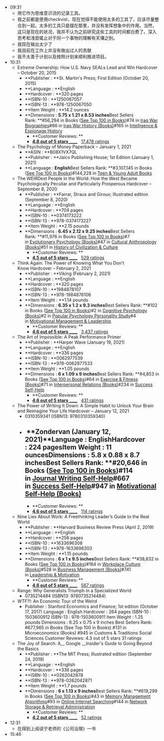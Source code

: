- 09:31
    - 用它作为思维意识流的记录工具。
    - 我之前都是使用checkvist，现在觉得不能使用太多的工具了，应该尽量整合到一起。太多的工具只是摆在那里，并没有发挥想象中的作用。当然，这只是现在的状况，我并不认为之前研究这些工具的时间都白费了。深入思考和浅尝辄止对于同一个事物的理解有天壤之别。
    - 我现在输出太少了
    - 我目前在工作上并没有做出过人的贡献
    - 我不太善于计划以及按照计划来顺利推进项目。
- 10:31
    - Extreme Ownership: How U.S. Navy SEALs Lead and Win Hardcover – October 20, 2015
        - **Publisher : **St. Martin's Press; First Edition (October 20, 2015)
        - **Language : **English
        - **Hardcover : **320 pages
        - **ISBN-10 : **1250067057
        - **ISBN-13 : **978-1250067050
        - **Item Weight : **14.2 ounces
        - **Dimensions : **5.75 x 1.21 x 8.53 inches**Best Sellers Rank: **#56,294 in Books ([See Top 100 in Books](https://www.amazon.com/gp/bestsellers/books/ref=pd_zg_ts_books))#74 in [Iraq War Biographies](https://www.amazon.com/gp/bestsellers/books/9681306011/ref=pd_zg_hrsr_books)#86 in [Iraq War History (Books)](https://www.amazon.com/gp/bestsellers/books/387040011/ref=pd_zg_hrsr_books)#165 in [Intelligence & Espionage History](https://www.amazon.com/gp/bestsellers/books/5015/ref=pd_zg_hrsr_books)
            - **Customer Reviews: **
            - [__4.8 out of 5 stars__ ____](javascript:void%280%29)   [17,478 ratings](https://www.amazon.com/Extreme-Ownership-U-S-Navy-SEALs/dp/1250067057#customerReviews)
    - The Psychology of Money Paperback – January 1, 2021
        - **ASIN : **B08X1VX7QL
        - **Publisher : **Jaico Publishing House; 1st Edition (January 1, 2021)
        - **Language : **English**Best Sellers Rank: **#3,107,145 in Books ([See Top 100 in Books](https://www.amazon.com/gp/bestsellers/books/ref=pd_zg_ts_books))#144,228 in [Teen & Young Adult Books](https://www.amazon.com/gp/bestsellers/books/28/ref=pd_zg_hrsr_books)
    - The WEIRDest People in the World: How the West Became Psychologically Peculiar and Particularly Prosperous Hardcover – September 8, 2020
        - **Publisher : **Farrar, Straus and Giroux; Illustrated edition (September 8, 2020)
        - **Language : **English
        - **Hardcover : **704 pages
        - **ISBN-10 : **0374173222
        - **ISBN-13 : **978-0374173227
        - **Item Weight : **2.15 pounds
        - **Dimensions : **6.45 x 2.12 x 9.25 inches**Best Sellers Rank: **#11,976 in Books ([See Top 100 in Books](https://www.amazon.com/gp/bestsellers/books/ref=pd_zg_ts_books))#7 in [Evolutionary Psychology (Books)](https://www.amazon.com/gp/bestsellers/books/13922612011/ref=pd_zg_hrsr_books)#47 in [Cultural Anthropology (Books)](https://www.amazon.com/gp/bestsellers/books/11235/ref=pd_zg_hrsr_books)#51 in [History of Civilization & Culture](https://www.amazon.com/gp/bestsellers/books/15812171/ref=pd_zg_hrsr_books)
            - **Customer Reviews: **
            - [__4.5 out of 5 stars__ ____](javascript:void%280%29)   [529 ratings](https://www.amazon.com/WEIRDest-People-World-Psychologically-Particularly/dp/0374173222/ref=sr_1_1?crid=3MEBDXQD9R3PD&dchild=1&keywords=the+weirdest+people+in+the+world&qid=1620459208&sprefix=the+weired%2Caps%2C417&sr=8-1#customerReviews)
    - Think Again: The Power of Knowing What You Don't Know Hardcover – February 2, 2021
        - **Publisher : **Viking (February 2, 2021)
        - **Language : **English
        - **Hardcover : **320 pages
        - **ISBN-10 : **1984878107
        - **ISBN-13 : **978-1984878106
        - **Item Weight : **1.14 pounds
        - **Dimensions : **6.35 x 1.2 x 9.3 inches**Best Sellers Rank: **#102 in Books ([See Top 100 in Books](https://www.amazon.com/gp/bestsellers/books/ref=pd_zg_ts_books))#2 in [Cognitive Psychology (Books)](https://www.amazon.com/gp/bestsellers/books/573358/ref=pd_zg_hrsr_books)#2 in [Popular Psychology Personality Study](https://www.amazon.com/gp/bestsellers/books/11194/ref=pd_zg_hrsr_books)#4 in [Motivational Management & Leadership](https://www.amazon.com/gp/bestsellers/books/2685/ref=pd_zg_hrsr_books)
            - **Customer Reviews: **
            - [__4.6 out of 5 stars__ ____](javascript:void%280%29)   [3,437 ratings](https://www.amazon.com/Think-Again-Power-Knowing-What/dp/1984878107/ref=sr_1_1?dchild=1&keywords=think+again&qid=1620459426&sr=8-1#customerReviews)
    - The Art of Impossible: A Peak Performance Primer
        - **Publisher : **Harper Wave (January 19, 2021)
        - **Language : **English
        - **Hardcover : **336 pages
        - **ISBN-10 : **0062977539
        - **ISBN-13 : **978-0062977533
        - **Item Weight : **1.05 pounds
        - **Dimensions : **6 x 1.09 x 9 inches**Best Sellers Rank: **#4,853 in Books ([See Top 100 in Books](https://www.amazon.com/gp/bestsellers/books/ref=pd_zg_ts_books))#64 in [Exercise & Fitness (Books)](https://www.amazon.com/gp/bestsellers/books/4645/ref=pd_zg_hrsr_books)#71 in [Interpersonal Relations (Books)](https://www.amazon.com/gp/bestsellers/books/4732/ref=pd_zg_hrsr_books)#234 in [Success Self-Help](https://www.amazon.com/gp/bestsellers/books/4749/ref=pd_zg_hrsr_books)
            - **Customer Reviews: **
            - [__4.6 out of 5 stars__ ____](javascript:void%280%29)   [431 ratings](https://www.amazon.com/Art-Impossible-Peak-Performance-Primer/dp/0062977539?ref_=ast_slp_dp#customerReviews)
    - The Power of Writing It Down: A Simple Habit to Unlock Your Brain and Reimagine Your Life Hardcover – January 12, 2021
        - 0310359341 (ISBN13: 9780310359340)
        - ##  **Zondervan (January 12, 2021)**Language : **English**Hardcover : **224 pages**Item Weight : **11 ounces**Dimensions : **5.8 x 0.88 x 8.7 inches**Best Sellers Rank: **#20,646 in Books ([See Top 100 in Books](https://www.amazon.com/gp/bestsellers/books/ref=pd_zg_ts_books))#114 in [Journal Writing Self-Help](https://www.amazon.com/gp/bestsellers/books/4742/ref=pd_zg_hrsr_books)#667 in [Success Self-Help](https://www.amazon.com/gp/bestsellers/books/4749/ref=pd_zg_hrsr_books)#947 in [Motivational Self-Help (Books)](https://www.amazon.com/gp/bestsellers/books/4744/ref=pd_zg_hrsr_books)
            - **Customer Reviews: **
            - [__4.6 out of 5 stars__ ____](javascript:void%280%29)   [114 ratings](https://www.amazon.com/Power-Writing-Down-Simple-Reimagine/dp/0310359341/ref=sr_1_10?crid=34MSB0JBUFGOZ&dchild=1&keywords=the+art+of+impossible&qid=1620459647&sprefix=the+art+of+impo%2Caps%2C407&sr=8-10#customerReviews)
    - Nine Lies About Work: A Freethinking Leader’s Guide to the Real World
        - **Publisher : **Harvard Business Review Press (April 2, 2019)
        - **Language : **English
        - **Hardcover : **256 pages
        - **ISBN-10 : **1633696308
        - **ISBN-13 : **978-1633696303
        - **Item Weight : **1.15 pounds
        - **Dimensions : **6 x 1 x 9.5 inches**Best Sellers Rank: **#38,832 in Books ([See Top 100 in Books](https://www.amazon.com/gp/bestsellers/books/ref=pd_zg_ts_books))#164 in [Workplace Culture (Books)](https://www.amazon.com/gp/bestsellers/books/2571/ref=pd_zg_hrsr_books)#528 in [Business Management (Books)](https://www.amazon.com/gp/bestsellers/books/2683/ref=pd_zg_hrsr_books)#741 in [Leadership & Motivation](https://www.amazon.com/gp/bestsellers/books/2682/ref=pd_zg_hrsr_books)
            - **Customer Reviews: **
            - [__4.6 out of 5 stars__ ____](javascript:void%280%29)   [567 ratings](https://www.amazon.com/Nine-Lies-about-Work-Freethinking/dp/1633696308/ref=sr_1_1?dchild=1&keywords=nine+lies+about+work&qid=1620460434&sr=8-1#customerReviews)
    - Range: Why Generalists Triumph in a Specialized World
        - 0735214484 (ISBN13: 9780735214484)
    - WTF?!: An Economic Tour of the Weird
        - Publisher : Stanford Economics and Finance; 1st edition (October 17, 2017)
Language : English
Hardcover : 264 pages
ISBN-10 : 1503600912
ISBN-13 : 978-1503600911
Item Weight : 1.25 pounds
Dimensions : 6.25 x 0.75 x 9 inches
Best Sellers Rank: #677,965 in Books (See Top 100 in Books)
#131 in Microeconomics (Books)
#945 in Customs & Traditions Social Sciences
Customer Reviews: 4.3 out of 5 stars    31 ratings
    - The Joy of Search: A__ Google __Insider's Guide to Going Beyond the Basics 
        - **Publisher : **The MIT Press; Illustrated edition (September 24, 2019)
        - **Language : **English
        - **Hardcover : **336 pages
        - **ISBN-10 : **0262042878
        - **ISBN-13 : **978-0262042871
        - **Item Weight : **1.7 pounds
        - **Dimensions : **6 x 1.13 x 9 inches**Best Sellers Rank: **#619,299 in Books ([See Top 100 in Books](https://www.amazon.com/gp/bestsellers/books/ref=pd_zg_ts_books))#43 in [Memory Management Algorithms](https://www.amazon.com/gp/bestsellers/books/3882/ref=pd_zg_hrsr_books)#93 in [Online Internet Searching](https://www.amazon.com/gp/bestsellers/books/69771/ref=pd_zg_hrsr_books)#144 in [Network Storage & Retrieval Administration](https://www.amazon.com/gp/bestsellers/books/10806617011/ref=pd_zg_hrsr_books)
            - **Customer Reviews: **
            - [__4.2 out of 5 stars__ ____](javascript:void%280%29)   [52 ratings](https://www.amazon.com/Joy-Search-Google-Insiders-Beyond/dp/0262042878/ref=sr_1_1?dchild=1&keywords=the+joy+of+search&qid=1620462349&sr=8-1#customerReviews)
- 12:31
    - 在得到上阅读宁老师的《公司治理》一书
- 15:46
